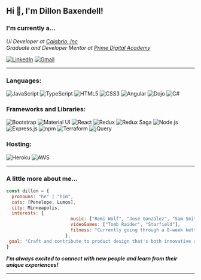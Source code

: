 <h2> Hi 👋, I'm Dillon Baxendell! </h2>
<!-- <img align='right' src="https://media.giphy.com/media/ahVlmHJzTMxygUxUou/giphy.gif" width="400"> -->
<h3>I'm currently a...</h3>
<p><em>UI Developer at <a href="https://www.calabrio.com/">Calabrio, Inc</a></br>Graduate and Developer Mentor at <a href="https://www.primeacademy.io/">Prime Digital Academy</a>
</em></p>

[![LinkedIn](https://img.shields.io/badge/LinkedIn-%230077B5.svg?style=for-the-badge&logo=linkedin&logoColor=white)](https://www.linkedin.com/in/dillonbaxendell/)
[![Gmail](https://img.shields.io/badge/Gmail-%23D14836.svg?style=for-the-badge&logo=gmail&logoColor=white)](mailto:dillon.j.baxendell@gmail.com)

---

<h3 align="left">Languages:</h3>

![JavaScript](https://img.shields.io/badge/javascript-%23323330.svg?style=for-the-badge&logo=javascript&logoColor=%23F7DF1E)
![TypeScript](https://img.shields.io/badge/TypeScript-%23007ACC.svg?style=for-the-badge&logo=typescript&logoColor=white)
![HTML5](https://img.shields.io/badge/html5-%23E34F26.svg?style=for-the-badge&logo=html5&logoColor=white)
![CSS3](https://img.shields.io/badge/css3-%231572B6.svg?style=for-the-badge&logo=css3&logoColor=white)
![Angular](https://img.shields.io/badge/Angular-%23DD0031.svg?style=for-the-badge&logo=angular&logoColor=white)
![Dojo](https://img.shields.io/badge/Dojo-%23092E20.svg?style=for-the-badge)
![C#](https://img.shields.io/badge/C%23-%23239120.svg?style=for-the-badge&logo=c-sharp&logoColor=white)

<h3 align="left">Frameworks and Libraries:</h3>

![Bootstrap](https://img.shields.io/badge/Bootstrap-%23563D7C.svg?style=for-the-badge&logo=bootstrap&logoColor=white)
![Material UI](https://img.shields.io/badge/Material%20UI-%230081CB.svg?style=for-the-badge&logo=material-ui&logoColor=white)
![React](https://img.shields.io/badge/React-%2361DAFB.svg?style=for-the-badge&logo=react&logoColor=white)
![Redux](https://img.shields.io/badge/Redux-%23764ABC.svg?style=for-the-badge&logo=redux&logoColor=white)
![Redux Saga](https://img.shields.io/badge/Redux%20Saga-%23199909.svg?style=for-the-badge)
![Node.js](https://img.shields.io/badge/Node.js-%23339933.svg?style=for-the-badge&logo=node.js&logoColor=white)
![Express.js](https://img.shields.io/badge/Express.js-%23000000.svg?style=for-the-badge)
![npm](https://img.shields.io/badge/npm-%23000000.svg?style=for-the-badge&logo=npm&logoColor=white)
![Terraform](https://img.shields.io/badge/Terraform-%235835CC.svg?style=for-the-badge&logo=terraform&logoColor=white)
![jQuery](https://img.shields.io/badge/jQuery-%230769AD.svg?style=for-the-badge&logo=jquery&logoColor=white)


<h3 align="left">Hosting:</h3>

![Heroku](https://img.shields.io/badge/heroku-%23430098.svg?style=for-the-badge&logo=heroku&logoColor=white)
![AWS](https://img.shields.io/badge/AWS-%23FF9900.svg?style=for-the-badge&logo=amazon-aws&logoColor=white)

---

### A little more about me...  

```javascript
const dillon = {
  pronouns: "he" | "him",
  cats: [Penelope, Lumos],
  city: Minneapolis,
  interests: {
                        music: ["Remi Wolf", "José González", "Sam Smith", "The 1975"],
                        videoGames: ["Tomb Raider", "Starfield"],
                        fitness: "Currently going through a 8-week kettlebell program (phew!)"
                      },
 goal: "Craft and contribute to product design that's both innovative and visually captivating, delivering exceptional user experiences."
}
```

<em><b>I'm always excited to connect with new people and learn from their unique experiences!</b></em>

---
